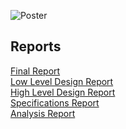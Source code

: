 ![Poster](/assets/img/farkett_poster.png)

<div id='reports-container'>
  <h2 id="reports">Reports</h2>
  <p>
    <a href="/docs/FinalReport.pdf">Final Report</a><br>
    <a href="/docs/LowLevelDesignReport.pdf">Low Level Design Report</a><br>
    <a href="/docs/HighLevelDesignReport.pdf">High Level Design Report</a><br>
    <a href="/docs/SpecificationsReport.pdf">Specifications Report</a><br>
    <a href="/docs/AnalysisReport.pdf">Analysis Report</a>
  </p>
</div>
